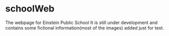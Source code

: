 # schoolWeb
The webpage for Einstein Public School
It is still under development and contains some fictional information(most of the images) added just for test.

